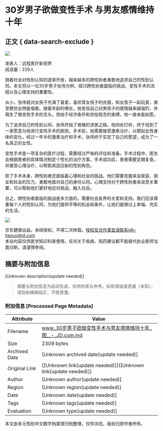 # 30岁男子欲做变性手术 与男友感情维持十年

## 正文 { data-search-exclude }


![](https://storage.360buyimg.com/nhp/seo/img/logo.png)

发表人：远程医疗新视界  
阅读量：229人  

随着社会对性别认知的逐渐开放，越来越多的跨性别者勇敢地追求自己的性别认同。本文将以一位30岁男子张伟为例，探讨跨性别者面临的挑战、变性手术的流程以及心理支持的重要性。

从小，张伟就对女孩子充满了喜爱，喜欢穿女孩子的衣服，和女孩子一起玩耍，甚至模仿女明星唱歌。随着年龄的增长，他发现自己对男孩子的感情越来越强烈，并萌生了做变性手术的念头。但由于经济条件和世俗观念的束缚，他一直未能如愿。

为了追求自己的性别认同，张伟开始了艰难的求医之路。他四处打听，终于找到了一家愿意为他进行变性手术的医院。手术前，他需要接受激素治疗，以模拟女性身体的变化。经过一年半的激素治疗和手术，张伟终于实现了自己的愿望，成为了一名真正的女性。

变性手术是一项复杂的医疗过程，需要经过严格的评估和准备。手术过程中，医生会根据患者的具体情况制定个性化的治疗方案。手术成功后，患者需要定期复查，并接受心理治疗，以帮助其适应新的性别角色。

除了手术本身，跨性别者还面临着心理和社会的挑战。他们需要克服来自家庭、朋友和社会的压力，勇敢地面对自己的身份认同。心理支持对于跨性别者来说至关重要，可以帮助他们更好地应对挑战，融入社会。

总之，跨性别者面临的挑战是多方面的，需要社会各界的关爱和支持。我们应该尊重每个人的性别认同，为他们提供平等的机会和条件，让他们能够过上幸福、充实的生活。

![](https://img11.360buyimg.com/imagetools/jfs/t1/216652/28/44676/1939/671a47bfF24f68785/7171269bc2c90112.png)

京东健康出品，未经授权，不得二次转载。授权及合作事宜请联系jdh-hezuo@jd.com  
本站内容仅供医学知识科普使用，任何关于疾病、用药建议都不能替代执业医师当面诊断，请谨慎参阅。
<!-- tcd_original_link https://www.jd.com/pccontent/1024669 -->


## 摘要与附加信息

<!-- tcd_abstract -->
[Unknown description(update needed)]
<!-- tcd_abstract_end -->

> 摘要与附加信息为自动生成，仅供检索与参考。如有错误或遗漏（未知），请协助编辑指正，不胜感激。

### 附加信息 [Processed Page Metadata]

| Attribute       | Value                                  |
|-----------------|----------------------------------------|
| Filename        | www_30岁男子欲做变性手术与男友感情维持十年_图__-_JD.com.md                             |
| Size            | 2309 bytes                           |
| Archived Date   | [Unknown archived date(update needed)]                             |
| Original Link   | [[Unknown link(update needed)]]([Unknown link(update needed)])                       |
| Author          | [Unknown author(update needed)]                               |
| Region          | [Unknown region(update needed)]                               |
| Date            | [Unknown date(update needed)]                                 |
| Tags            | [Unknown tags(update needed)]                                 |
| Evaluation            | [Unknown type(update needed)]                                 |
<!-- tcd_table_end -->

本文由多元性别中文数字档案馆归档整理，仅供浏览。版权归原作者所有。
